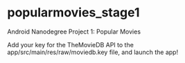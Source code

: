 # popularmovies_stage1
Android Nanodegree Project 1: Popular Movies

Add your key for the TheMovieDB API to the app/src/main/res/raw/moviedb.key file, and launch the app! 
